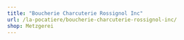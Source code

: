 ```yaml
---
title: "Boucherie Charcuterie Rossignol Inc"
url: /la-pocatiere/boucherie-charcuterie-rossignol-inc/
shop: Metzgerei
---
```

